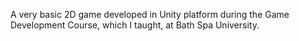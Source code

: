 A very basic 2D game developed in Unity platform during the Game Development Course, which I taught, at Bath Spa University.
